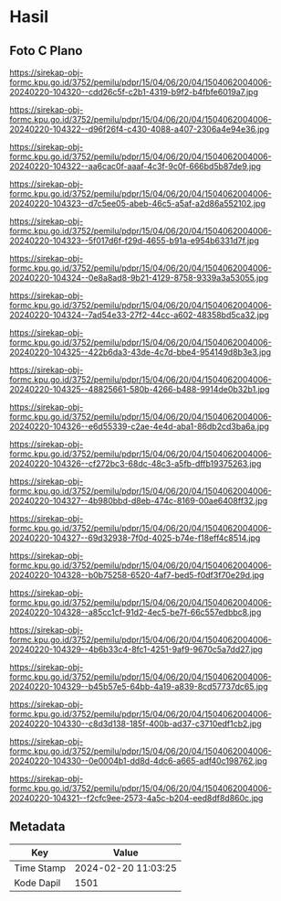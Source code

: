 # Hasil

## Foto C Plano

https://sirekap-obj-formc.kpu.go.id/3752/pemilu/pdpr/15/04/06/20/04/1504062004006-20240220-104320--cdd26c5f-c2b1-4319-b9f2-b4fbfe6019a7.jpg

https://sirekap-obj-formc.kpu.go.id/3752/pemilu/pdpr/15/04/06/20/04/1504062004006-20240220-104322--d96f26f4-c430-4088-a407-2306a4e94e36.jpg

https://sirekap-obj-formc.kpu.go.id/3752/pemilu/pdpr/15/04/06/20/04/1504062004006-20240220-104322--aa6cac0f-aaaf-4c3f-9c0f-666bd5b87de9.jpg

https://sirekap-obj-formc.kpu.go.id/3752/pemilu/pdpr/15/04/06/20/04/1504062004006-20240220-104323--d7c5ee05-abeb-46c5-a5af-a2d86a552102.jpg

https://sirekap-obj-formc.kpu.go.id/3752/pemilu/pdpr/15/04/06/20/04/1504062004006-20240220-104323--5f017d6f-f29d-4655-b91a-e954b6331d7f.jpg

https://sirekap-obj-formc.kpu.go.id/3752/pemilu/pdpr/15/04/06/20/04/1504062004006-20240220-104324--0e8a8ad8-9b21-4129-8758-9339a3a53055.jpg

https://sirekap-obj-formc.kpu.go.id/3752/pemilu/pdpr/15/04/06/20/04/1504062004006-20240220-104324--7ad54e33-27f2-44cc-a602-48358bd5ca32.jpg

https://sirekap-obj-formc.kpu.go.id/3752/pemilu/pdpr/15/04/06/20/04/1504062004006-20240220-104325--422b6da3-43de-4c7d-bbe4-954149d8b3e3.jpg

https://sirekap-obj-formc.kpu.go.id/3752/pemilu/pdpr/15/04/06/20/04/1504062004006-20240220-104325--48825661-580b-4266-b488-9914de0b32b1.jpg

https://sirekap-obj-formc.kpu.go.id/3752/pemilu/pdpr/15/04/06/20/04/1504062004006-20240220-104326--e6d55339-c2ae-4e4d-aba1-86db2cd3ba6a.jpg

https://sirekap-obj-formc.kpu.go.id/3752/pemilu/pdpr/15/04/06/20/04/1504062004006-20240220-104326--cf272bc3-68dc-48c3-a5fb-dffb19375263.jpg

https://sirekap-obj-formc.kpu.go.id/3752/pemilu/pdpr/15/04/06/20/04/1504062004006-20240220-104327--4b980bbd-d8eb-474c-8169-00ae6408ff32.jpg

https://sirekap-obj-formc.kpu.go.id/3752/pemilu/pdpr/15/04/06/20/04/1504062004006-20240220-104327--69d32938-7f0d-4025-b74e-f18eff4c8514.jpg

https://sirekap-obj-formc.kpu.go.id/3752/pemilu/pdpr/15/04/06/20/04/1504062004006-20240220-104328--b0b75258-6520-4af7-bed5-f0df3f70e29d.jpg

https://sirekap-obj-formc.kpu.go.id/3752/pemilu/pdpr/15/04/06/20/04/1504062004006-20240220-104328--a85cc1cf-91d2-4ec5-be7f-66c557edbbc8.jpg

https://sirekap-obj-formc.kpu.go.id/3752/pemilu/pdpr/15/04/06/20/04/1504062004006-20240220-104329--4b6b33c4-8fc1-4251-9af9-9670c5a7dd27.jpg

https://sirekap-obj-formc.kpu.go.id/3752/pemilu/pdpr/15/04/06/20/04/1504062004006-20240220-104329--b45b57e5-64bb-4a19-a839-8cd57737dc65.jpg

https://sirekap-obj-formc.kpu.go.id/3752/pemilu/pdpr/15/04/06/20/04/1504062004006-20240220-104330--c8d3d138-185f-400b-ad37-c3710edf1cb2.jpg

https://sirekap-obj-formc.kpu.go.id/3752/pemilu/pdpr/15/04/06/20/04/1504062004006-20240220-104330--0e0004b1-dd8d-4dc6-a665-adf40c198762.jpg

https://sirekap-obj-formc.kpu.go.id/3752/pemilu/pdpr/15/04/06/20/04/1504062004006-20240220-104321--f2cfc9ee-2573-4a5c-b204-eed8df8d860c.jpg


## Metadata

| Key        | Value               |
| ---------- | ------------------- |
| Time Stamp | 2024-02-20 11:03:25 |
| Kode Dapil | 1501                |



